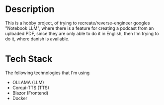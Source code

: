 # Description
This is a hobby project, of trying to recreate/reverse-engineer googles "Notebook LLM", where there is a feature for creating a podcast from an uploaded PDF, since they are only able to do it in English, then I'm trying to do it, where danish is available.

# Tech Stack
The following technologies that I'm using
- OLLAMA (LLM)
- Corqui-TTS (TTS)
- Blazor (Frontend)
- Docker
